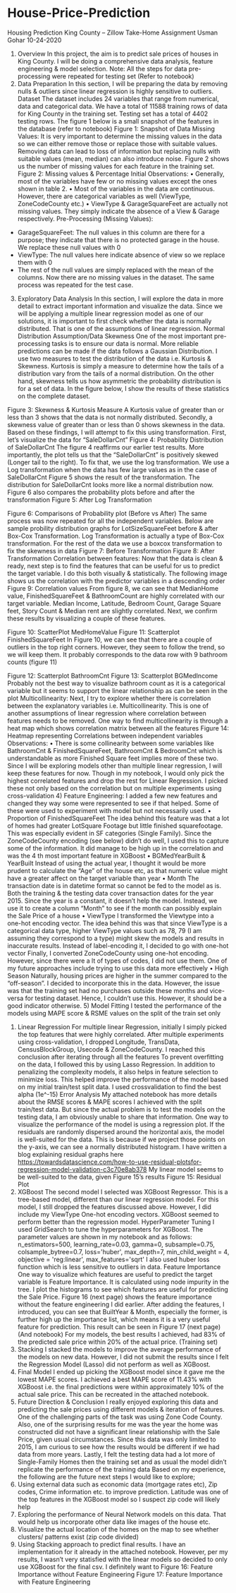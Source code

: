# House-Price-Prediction

Housing Prediction King County – Zillow Take-Home Assignment
Usman Gohar
10-24-2020
1) Overview
In this project, the aim is to predict sale prices of houses in King County. I will be doing a
comprehensive data analysis, feature engineering & model selection.
Note: All the steps for data pre-processing were repeated for testing set (Refer to notebook)
2) Data Preparation
In this section, I will be preparing the data by removing nulls & outliers since linear regression is
highly sensitive to outliers.
Dataset
The dataset includes 24 variables that range from numerical, data and categorical data. We have
a total of 11588 training rows of data for King County in the training set. Testing set has a total
of 4402 testing rows. The figure 1 below is a small snapshot of the features in the database
(refer to notebook)
Figure 1: Snapshot of Data
Missing Values:
It is very important to determine the missing values in the data so we can either remove those or
replace those with suitable values. Removing data can lead to loss of information but replacing
nulls with suitable values (mean, median) can also introduce noise. Figure 2 shows us the number
of missing values for each feature in the training set.
 Figure 2: Missing values & Percentage
Initial Observations:
• Generally, most of the variables have few or no missing values except the ones shown in
table 2.
• Most of the variables in the data are continuous. However, there are categorical variables
as well (ViewType, ZoneCodeCounty etc.)
• ViewType & GarageSquareFeet are actually not missing values. They simply indicate
the absence of a View & Garage respectively.
Pre-Processing (Missing Values):
- GarageSquareFeet: The null values in this column are there for a purpose; they indicate that
there is no protected garage in the house. We replace these null values with 0
- ViewType: The null values here indicate absence of view so we replace them with 0
- The rest of the null values are simply replaced with the mean of the columns.
Now there are no missing values in the dataset. The same process was repeated for the test case.
3) Exploratory Data Analysis
In this section, I will explore the data in more detail to extract important information and visualize
the data.
Since we will be applying a multiple linear regression model as one of our solutions, it is important
to first check whether the data is normally distributed. That is one of the assumptions of linear
regression.
Normal Distribution Assumption/Data Skewness
One of the most important pre-processing tasks is to ensure our data is normal. More reliable
predictions can be made if the data follows a Gaussian Distribution. I use two measures to test the
distribution of the data i.e. Kurtosis & Skewness. Kurtosis is simply a measure to determine how
the tails of a distribution vary from the tails of a normal distribution. On the other hand, skewness
tells us how asymmetric the probability distribution is for a set of data.
In the figure below, I show the results of these statistics on the complete dataset.

Figure 3: Skewness & Kurtosis Measure
A Kurtosis value of greater than or less than 3 shows that the data is not normally distributed.
Secondly, a skewness value of greater than or less than 0 shows skewness in the data. Based on
these findings, I will attempt to fix this using transformation.
First, let’s visualize the data for “SaleDollarCnt”
 Figure 4: Probability Distribution of SaleDollarCnt
The figure 4 reaffirms our earlier test results. More importantly, the plot tells us that the
“SaleDollarCnt” is positively skewed (Longer tail to the right). To fix that, we use the log
transformation. We use a Log transformation when the data has few large values as in the case
of SaleDollarCnt
Figure 5 shows the result of the transformation. The distribution for SaleDollarCnt looks more like
a normal distribution now. Figure 6 also compares the probability plots before and after the
transformation
 Figure 5: After Log Transformation

 Figure 6: Comparisons of Probability plot (Before vs After)
The same process was now repeated for all the independent variables. Below are sample probility
distribution graphs for LotSizeSquareFeet before & after Box-Cox Transformation. Log
Transformation is actually a type of Box-Cox transformation. For the rest of the data we use a boxcox transformation to fix the skewness in data
 Figure 7: Before Transformation
 Figure 8: After Transformation
Correlation between features:
Now that the data is clean & ready, next step is to find the features that can be useful for us to
predict the target variable. I do this both visually & statistically.
The following image shows us the correlation with the predictor variables in a descending order
Figure 9: Correlation values
From figure 8, we can see that MedianHome value, FinishedSquareFeet & BathroomCount are
highly correlated with our target variable. Median Income, Latitude, Bedroom Count, Garage
Square feet, Story Count & Median rent are slightly correlated.
Next, we confirm these results by visualizing a couple of these features.

 Figure 10: ScatterPlot MedHomeValue Figure 11: Scatterplot FinishedSquareFeet
In Figure 10, we can see that there are a couple of outliers in the top right corners. However, they seem
to follow the trend, so we will keep them. It probably corresponds to the data row with 9 bathroom
counts (figure 11)

 Figure 12: Scatterplot BathroomCnt Figure 13: Scatterplot BGMedIncome
Probably not the best way to visualize bathroom count as it is a categorical variable but it seems to support
the linear relationship as can be seen in the plot
Multicollinearity:
Next, I try to explore whether there is correlation between the explanatory variables i.e.
Multicollinearity. This is one of another assumptions of linear regression where correlation between
features needs to be removed. One way to find multicollinearity is through a heat map which shows
correlation matrix between all the features
 Figure 14: Heatmap representing Correlations between independent variables
Observations:
• There is some collinearity between some variables like BathroomCnt & FinishedSquareFeet,
BathroomCnt & BedroomCnt which is understandable as more Finished Square feet implies
more of these two.
Since I will be exploring models other than multiple linear regression, I will keep these features
for now. Though in my notebook, I would only pick the highest correlated features and drop
the rest for Linear Regression. I picked these not only based on the correlation but on multiple
experiments using cross-validation
4) Feature Engineering:
I added a few new features and changed they way some were represented to see if that helped.
Some of these were used to experiment with model but not necessarily used.
• Proportion of FinishedSquareFeet
The idea behind this feature was that a lot of homes had greater LotSquare Footage but little
finished squarefootage. This was especially evident in SF categories (Single Family). Since the
ZoneCodeCounty encoding (see below) didn’t do well, I used this to capture some of the
information. It did manage to be high up in the correlation and was the 4
th most important
feature in XGBoost
• BGMedYearBuilt & YearBuilt
Instead of using the actual year, I thought it would be more prudent to calculate the “Age” of
the house etc, as that numeric value might have a greater affect on the target variable than year
• Month
The transaction date is in datetime format so cannot be fed to the model as is. Both the training
& the testing data cover transaction dates for the year 2015. Since the year is a constant, it
doesn’t help the model. Instead, we use it to create a column “Month” to see if the month can
possibly explain the Sale Price of a house
• ViewType
I transformed the Viewtype into a one-hot encoding vector. The idea behind this was that since
ViewType is a categorical data type, higher ViewType values such as 78, 79 (I am assuming
they correspond to a type) might skew the models and results in inaccurate results. Instead of
label-encoding it, I decided to go with one-hot vector
Finally, I converted ZoneCodeCounty using one-hot encoding. However, since there were a lt
of types of codes, I did not use them. One of my future approaches include trying to use this
data more effectively
• High Season
Naturally, housing prices are higher in the summer compared to the “off-season”. I decided to
incorporate this in the data. However, the issue was that the training set had no purchases
outside these months and vice-versa for testing dataset. Hence, I couldn’t use this. However, it
should be a good indicator otherwise.
5) Model Fitting
I tested the performance of the models using MAPE score & RSME values on the split of the
train set only
1) Linear Regression
For multiple linear Regression, initially I simply picked the top features that were highly correlated.
After multiple experiments using cross-validation, I dropped Longitude, TransData,
CensusBlockGroup, Usecode & ZoneCodeCounty. I reached this conclusion after iterating
through all the features
To prevent overfitting on the data, I followed this by using Lasso Regression. In addition to
penalizing the complexity models, it also helps in feature selection to minimize loss. This helped
improve the performance of the model based on my initial train/test split data. I used crossvalidation to find the best alpha (1e^-15)
Error Analysis
My attached notebook has more details about the RMSE scores & MAPE scores I achieved with
the split train/test data. But since the actual problem is to test the models on the testing data, I am
obviously unable to share that information.
One way to visualize the performance of the model is using a regression plot. If the residuals are
randomly dispersed around the horizontal axis, the model is well-suited for the data. This is because
if we project those points on the y-axis, we can see a normally distributed histogram. I have written
a blog explaining residual graphs here https://towardsdatascience.com/how-to-use-residual-plotsfor-regression-model-validation-c3c70e8ab378
My linear model seems to be well-suited to the data, given Figure 15’s results
 Figure 15: Residual Plot
2) XGBoost
The second model I selected was XGBoost Regressor. This is a tree-based model, different than
our linear regression model.
For this model, I still dropped the features discussed above. However, I did include my ViewType
One-hot encoding vectors. XGBoost seemed to perform better than the regression model.
HyperParameter Tuning
I used GridSearch to tune the hyperparameters for XGBoost. The parameter values are shown in
my notebook and as follows:
n_estimators=500, learning_rate=0.03, gamma=0, subsample=0.75, colsample_bytree=0.7,
loss='huber', max_depth=7, min_child_weight = 4, objective = 'reg:linear', max_features='sqrt'
I also used huber loss function which is less sensitive to outliers in data.
Feature Importance
One way to visualize which features are useful to predict the target variable is Feature Importance.
It is calculated using node impurity in the tree. I plot the histograms to see which features are useful
for predicting the Sale Price. Figure 16 (next page) shows the feature importance without the feature
engineering I did earlier.
After adding the features, I introduced, you can see that BuiltYear & Month, especially the former,
is further high up the importance list, which means it is a very useful feature for prediction. This
result can be seen in Figure 17 (next page) (And notebook)
For my models, the best results I achieved, had 83% of the predicted sale price within 20%
of the actual price. (Training set)
3) Stacking
I stacked the models to improve the average performance of the models on new data. However, I
did not submit the results since I felt the Regression Model (Lasso) did not perform as well as
XGBoost.
6) Final Model
I ended up picking the XGBoost model since it gave me the lowest MAPE scores. I achieved a best
MAPE score of 11.43% with XGBoost i.e. the final predictions were within approximately 10% of
the actual sale price. This can be recreated in the attached notebook.
7) Future Direction & Conclusion
I really enjoyed exploring this data and predicting the sale prices using different models & iteration
of features. One of the challenging parts of the task was using Zone Code County. Also, one of the
surprising results for me was the year the home was constructed did not have a significant linear
relationship with the Sale Price, given usual circumstances. Since this data was only limited to
2015, I am curious to see how the results would be different if we had data from more years.
Lastly, I felt the testing data had a lot more of Single-Family Homes then the training set and as
usual the model didn’t replicate the performance of the training data
Based on my experience, the following are the future next steps I would like to explore;
1) Using external data such as economic data (mortgage rates etc), Zip codes, Crime information
etc. to improve prediction. Latitude was one of the top features in the XGBoost model so I
suspect zip code will likely help
2) Exploring the performance of Neural Network models on this data. That would help us
incorporate other data like images of the house etc.
3) Visualize the actual location of the homes on the map to see whether clusters/ patterns exist
(zip code divided)
4) Using Stacking approach to predict final results. I have an implementation for it already in the
attached notebook. However, per my results, I wasn’t very statisfied with the linear models so
decided to only use XGBoost for the final csv. I definitely want to 
Figure 16: Feature Importance without Feature Engineering
Figure 17: Feature Importance with Feature Engineering

